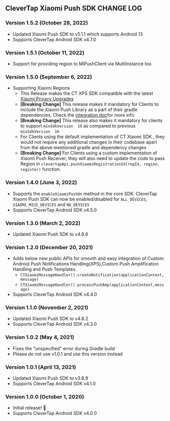 ## CleverTap Xiaomi Push SDK CHANGE LOG

### Version 1.5.2 (October 28, 2022)
* Updated Xiaomi Push SDK to v5.1.1 which supports Android 13
* Supports CleverTap Android SDK v4.7.0

### Version 1.5.1 (October 11, 2022)
* Support for providing region to MiPushClient via MultiInstance too

### Version 1.5.0 (September 6, 2022)
* Supporting Xiaomi Regions
  * This Release makes the CT XPS SDK compatible with the latest [Xiaomi Privacy Upgrades](https://dev.mi.com/console/doc/detail?pId=2761)
  * **[Breaking Change]** This release makes it mandatory for Clients to include the Xiaomi Push Library as a part of their gradle dependencies. Check the [integration doc](https://github.com/CleverTap/clevertap-android-sdk/blob/master/docs/CTXIAOMIPUSH.md)for more info
  * **[Breaking Change]**  This release also makes it mandatory for clients to support  `minSdkVersion  19` as compared to previous  `minSdkVersion  16`
  * For Clients using the default implementation of CT Xiaomi SDK , they would not require any additional changes  in their codebase apart from  the above mentioned gradle and dependency changes
  * **[Breaking Change]** For Clients using a custom implementation of Xiaomi Push Receiver, they will also need to update the code to pass Region in `clevertapApi.pushXiaomiRegistrationId(regId, region, register)` function.

### Version 1.4.0 (June 3, 2022)
* Supports the `enableXiaomiPushOn` method in the core SDK. CleverTap Xiaomi Push SDK can now be enabled/disabled for `ALL_DEVICES`, `XIAOMI_MIUI_DEVICES` and `NO_DEVICES`
* Supports CleverTap Android SDK v4.5.0

### Version 1.3.0 (March 2, 2022)
* Updated Xiaomi Push SDK to v4.8.6

### Version 1.2.0 (December 20, 2021)
* Adds below new public APIs for smooth and easy integration of Custom Android Push Notifications Handling(XPS),Custom Push Amplification Handling and Push Templates.
  * `CTXiaomiMessageHandler().createNotification(applicationContext,message)`
  * `CTXiaomiMessageHandler().processPushAmp(applicationContext,message)`
* Supports CleverTap Android SDK v4.4.0

### Version 1.1.0 (November 2, 2021)
* Updated Xiaomi Push SDK to v4.8.2
* Supports CleverTap Android SDK v4.3.0

### Version 1.0.2 (May 4, 2021)
* Fixes the "unspecified" error during Gradle build
* Please do not use v1.0.1 and use this version instead

### Version 1.0.1 (April 13, 2021)
* Updated Xiaomi Push SDK to v3.8.9
* Supports CleverTap Android SDK v4.1.0

### Version 1.0.0 (October 1, 2020)
* Initial release! 🎉
* Supports CleverTap Android SDK v4.0.0